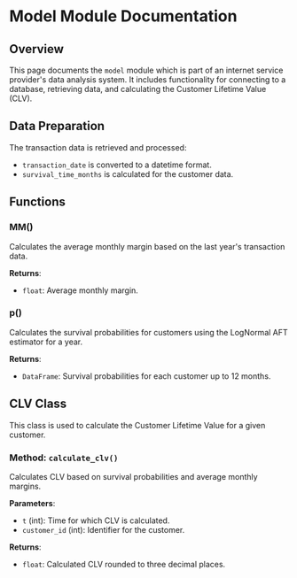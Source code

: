 
# Model Module Documentation

## Overview

This page documents the `model` module which is part of an internet service provider's data analysis system. It includes functionality for connecting to a database, retrieving data, and calculating the Customer Lifetime Value (CLV).

## Data Preparation

The transaction data is retrieved and processed:
- `transaction_date` is converted to a datetime format.
- `survival_time_months` is calculated for the customer data.

## Functions

### MM()

Calculates the average monthly margin based on the last year's transaction data.

**Returns**: 
- `float`: Average monthly margin.

### p()

Calculates the survival probabilities for customers using the LogNormal AFT estimator for a year.

**Returns**: 
- `DataFrame`: Survival probabilities for each customer up to 12 months.

## CLV Class

This class is used to calculate the Customer Lifetime Value for a given customer.

### Method: `calculate_clv()`

Calculates CLV based on survival probabilities and average monthly margins.

**Parameters**:
- `t` (int): Time for which CLV is calculated.
- `customer_id` (int): Identifier for the customer.

**Returns**: 
- `float`: Calculated CLV rounded to three decimal places.
